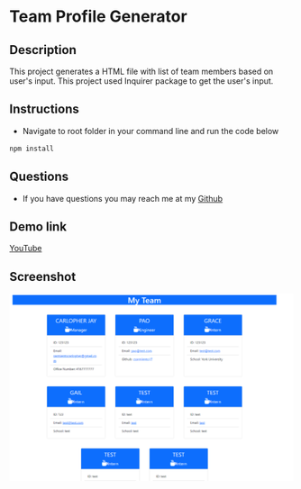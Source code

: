 # Team Profile Generator

## Description

This project generates a HTML file with list of team members based on user's input. This project used Inquirer package to get the user's input.

## Instructions

- Navigate to root folder in your command line and run the code below

```bash
npm install
```

## Questions

- If you have questions you may reach me at my [Github](https://github.com/csarmiento17)

## Demo link

[YouTube](https://youtu.be/PDadmZiEQ5k)

## Screenshot

![Team Profile Generator](./profilegenerator.PNG)
